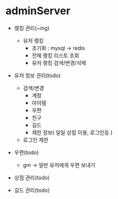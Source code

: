 # adminServer
+ 랭킹 관리(~ing)
    + 유저 랭킹 
        + 초기화 : mysql -> redis
        + 전체 랭킹 리스트 조회
        + 유저 랭킹 검색/변경/삭제

+ 유저 정보 관리(todo)
    + 검색/변경
        + 계정
        + 아이템
        + 우편
        + 친구
        + 길드
        + 제한 정보( 일일 상점 이용, 로그인등 )
    + 로그인 제한

+ 우편(todo)
    + gm -> 일반 유저에게 우편 보내기


+ 상점 관리(todo)

+ 길드 관리(todo)
